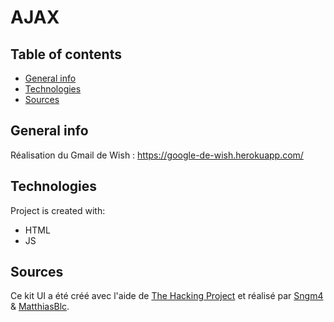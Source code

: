 # AJAX

## Table of contents
* [General info](#general-info)
* [Technologies](#technologies)
* [Sources](#sources)

## General info
Réalisation du Gmail de Wish : https://google-de-wish.herokuapp.com/


## Technologies
Project is created with:
* HTML
* JS



## Sources
Ce kit UI a été créé avec l'aide de [The Hacking Project](https://www.thehackingproject.org) et réalisé par [Sngm4](https://github.com/Sngm4) & [MatthiasBlc](https://github.com/MatthiasBlc).